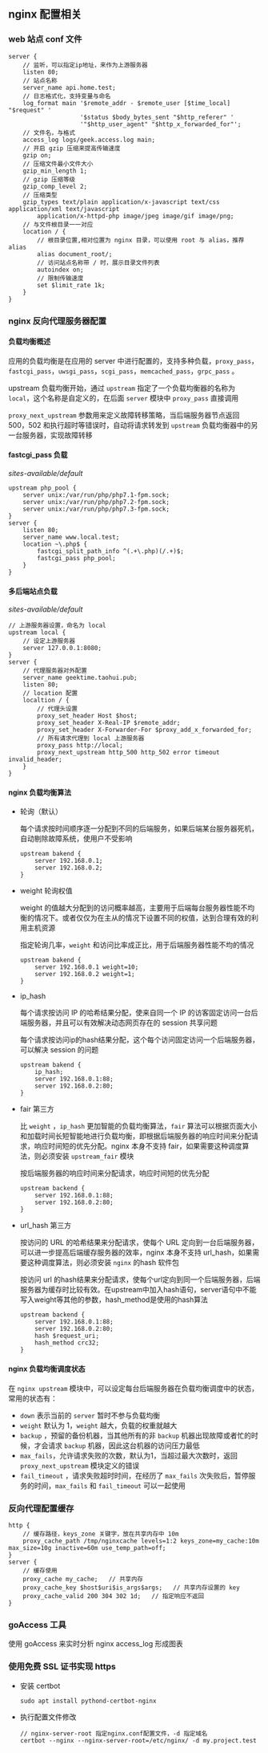 ## nginx 配置相关

### web 站点 conf 文件

```nginx
server {
    // 监听，可以指定ip地址，来作为上游服务器
    listen 80;
    // 站点名称
    server_name api.home.test;
    // 日志格式化，支持变量与命名
    log_format main '$remote_addr - $remote_user [$time_local] "$request" '
        			'$status $body_bytes_sent "$http_referer" '
        			'"$http_user_agent" "$http_x_forwarded_for"';
    // 文件名，与格式
    access_log logs/geek.access.log main;
    // 开启 gzip 压缩来提高传输速度
	gzip on;
    // 压缩文件最小文件大小
    gzip_min_length 1;
    // gzip 压缩等级
    gzip_comp_level 2;
    // 压缩类型
    gzip_types text/plain application/x-javascript text/css application/xml text/javascript
        application/x-httpd-php image/jpeg image/gif image/png;
    // 与文件根目录一一对应
    location / {
        // 根目录位置,相对位置为 nginx 目录，可以使用 root 与 alias，推荐 alias
        alias document_root/;
        // 访问站点名称带 / 时，展示目录文件列表
        autoindex on;
        // 限制传输速度
        set $limit_rate 1k;
    }
}
```

### nginx 反向代理服务器配置

#### 负载均衡概述

应用的负载均衡是在应用的 server 中进行配置的，支持多种负载，`proxy_pass`，`fastcgi_pass`，`uwsgi_pass`，`scgi_pass`，`memcached_pass`，`grpc_pass` 。

upstream 负载均衡开始，通过 `upstream` 指定了一个负载均衡器的名称为 `local`，这个名称是自定义的，在后面 `server` 模块中 `proxy_pass` 直接调用

`proxy_next_upstream` 参数用来定义故障转移策略，当后端服务器节点返回 500，502 和执行超时等错误时，自动将请求转发到 `upstream` 负载均衡器中的另一台服务器，实现故障转移

#### fastcgi_pass 负载

*sites-available/default*

```nginx
upstream php_pool {
    server unix:/var/run/php/php7.1-fpm.sock;
    server unix:/var/run/php/php7.2-fpm.sock;
    server unix:/var/run/php/php7.3-fpm.sock;
}
server {
    listen 80;
    server_name www.local.test;
    location ~\.php$ {
        fastcgi_split_path_info ^(.+\.php)(/.+)$;
        fastcgi_pass php_pool;
    }
}
```

#### 多后端站点负载

*sites-available/default*

```nginx
// 上游服务器设置，命名为 local
upstream local {
    // 设定上游服务器
    server 127.0.0.1:8080;
}
server {
    // 代理服务器对外配置
    server_name geektime.taohui.pub;
    listen 80;
    // location 配置
    localtion / {
        // 代理头设置
        proxy_set_header Host $host;
        proxy_set_header X-Real-IP $remote_addr;
        proxy_set_header X-Forwarder-For $proxy_add_x_forwarded_for;
  		// 所有请求代理到 local 上游服务器
        proxy_pass http://local;
        proxy_next_upstream http_500 http_502 error timeout invalid_header;
    }   
}
```

#### nginx 负载均衡算法

* 轮询（默认）

  每个请求按时间顺序逐一分配到不同的后端服务，如果后端某台服务器死机，自动剔除故障系统，使用户不受影响

  ```nginx
  upstream bakend {
      server 192.168.0.1;
      server 192.168.0.2;
  }
  ```

* weight 轮询权值

  weight 的值越大分配到的访问概率越高，主要用于后端每台服务器性能不均衡的情况下。或者仅仅为在主从的情况下设置不同的权值，达到合理有效的利用主机资源

  指定轮询几率，`weight` 和访问比率成正比，用于后端服务器性能不均的情况

  ```nginx
  upstream bakend {
      server 192.168.0.1 weight=10;
      server 192.168.0.2 weight=1;
  }
  ```

* ip_hash

  每个请求按访问 IP 的哈希结果分配，使来自同一个 IP 的访客固定访问一台后端服务器，并且可以有效解决动态网页存在的 session 共享问题

  每个请求按访问ip的hash结果分配，这个每个访问固定访问一个后端服务器，可以解决 session 的问题

  ```nginx
  upstream bakend {
      ip_hash;
      server 192.168.0.1:88;
      server 192.168.0.2:80;
  }
  ```

* fair 第三方

  比 `weight` ，`ip_hash` 更加智能的负载均衡算法，`fair` 算法可以根据页面大小和加载时间长短智能地进行负载均衡，即根据后端服务器的响应时间来分配请求，响应时间短的优先分配。nginx 本身不支持 fair，如果需要这种调度算法，则必须安装 `upstream_fair` 模块

  按后端服务器的响应时间来分配请求，响应时间短的优先分配

  ```nginx
  upstream backend {
      server 192.168.0.1:88;
      server 192.168.0.2:80;
  }
  ```

* url_hash 第三方

  按访问的 URL 的哈希结果来分配请求，使每个 URL 定向到一台后端服务器，可以进一步提高后端缓存服务器的效率，nginx 本身不支持 url_hash，如果需要这种调度算法，则必须安装 `nginx` 的hash 软件包

  按访问 url 的hash结果来分配请求，使每个url定向到同一个后端服务器，后端服务器为缓存时比较有效。在upstream中加入hash语句，server语句中不能写入weight等其他的参数，hash_method是使用的hash算法

  ```nginx
  upstream backend {
      server 192.168.0.1:88;
      server 192.168.0.2:80;
      hash $request_uri;
      hash_method crc32;
  }
  ```

#### nginx 负载均衡调度状态

在 `nginx upstream` 模块中，可以设定每台后端服务器在负载均衡调度中的状态，常用的状态有：

* `down` 表示当前的 `server` 暂时不参与负载均衡
* `weight` 默认为 1，`weight` 越大，负载的权重就越大
* `backup` ，预留的备份机器，当其他所有的非 `backup` 机器出现故障或者忙的时候，才会请求 `backup` 机器，因此这台机器的访问压力最低
* `max_fails`，允许请求失败的次数，默认为1，当超过最大次数时，返回 `proxy_next_upstream` 模块定义的错误
* `fail_timeout` ，请求失败超时时间，在经历了 `max_fails` 次失败后，暂停服务的时间，`max_fails` 和 `fail_timeout` 可以一起使用

### 反向代理配置缓存

```nginx
http {
    // 缓存路径，keys_zone 关键字，放在共享内存中 10m
    proxy_cache_path /tmp/nginxcache levels=1:2 keys_zone=my_cache:10m max_size=10g inactive=60m use_temp_path=off;
}
server {
    // 缓存使用
    proxy_cache my_cache;   // 共享内存
    proxy_cache_key $host$uri$is_args$args;   // 共享内存设置的 key
    proxy_cache_valid 200 304 302 1d;   // 指定响应不返回
}
```

### goAccess 工具

使用 goAccess 来实时分析 nginx access_log 形成图表

### 使用免费 SSL 证书实现 https

* 安装 certbot 

  ```shell
  sudo apt install pythond-certbot-nginx
  ```

* 执行配置文件修改

  ```
  // nginx-server-root 指定nginx.conf配置文件，-d 指定域名
  certbot --nginx --nginx-server-root=/etc/nginx/ -d my.project.test
  ```

  

